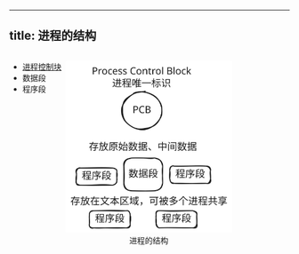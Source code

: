 
---
title: 进程的结构
---

<div style="display: flex; column-gap: 0.5em;">
<div>

- [进程控制块](/408/operating-system/进程控制块.md)
- 数据段
- 程序段

</div>
<p style="text-align: center;"><img src="../../assets/process.svg" style="border-radius: 0.2em; width: 300px;"><br>进程的结构</p>
</div>
